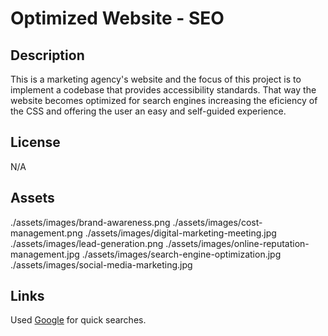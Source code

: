 # Optimized Website - SEO

## Description

This is a marketing agency's website and the focus of this project is to implement a codebase that provides accessibility standards. That way the website becomes optimized for search engines increasing the eficiency of the CSS and offering the user an easy and self-guided experience.

## License
N/A

## Assets
./assets/images/brand-awareness.png
./assets/images/cost-management.png
./assets/images/digital-marketing-meeting.jpg
./assets/images/lead-generation.png
./assets/images/online-reputation-management.jpg
./assets/images/search-engine-optimization.jpg
./assets/images/social-media-marketing.jpg

## Links
Used [Google](https://www.google.com) for quick searches.
